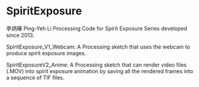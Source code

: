 # SpiritExposure
李炳曄  Ping-Yeh Li 
Processing Code for Spirit Exposure Series developed since 2013.

SpiritExposure_V1_Webcam:
A Processing sketch that uses the webcam to produce spirit exposure images.

SpiritExposureV2_Anime:
A Processing sketch that can render video files (.MOV) into spirit exposure animation by saving all the rendered frames into a sequence of TIF files.
